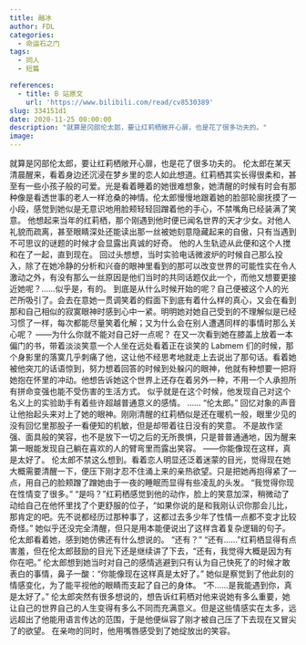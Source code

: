 ```yaml
---
title: 融冰
author: FDL
categories:
  - 命运石之门
tags:
  - 同人
  - 短篇

references:
  - title: B 站原文
    url: 'https://www.bilibili.com/read/cv8530389'
slug: 334151d1
date: 2020-11-25 00:00:00
description: "就算是冈部伦太郎，要让红莉栖敞开心扉，也是花了很多功夫的。"
image:
---
```

就算是冈部伦太郎，要让红莉栖敞开心扉，也是花了很多功夫的。
伦太郎在某天清晨醒来，看着身边还沉浸在梦乡里的恋人如此想道。红莉栖其实长得很柔和，甚至有一些小孩子般的可爱。光是看着睡着的她很难想象，她清醒的时候有时会有那种像是看透世事的老人一样沧桑的神情。伦太郎慢慢地跟着她的脸部轮廓抚摸了一小段，感觉到她似是无意识地用脸颊轻轻回蹭着他的手心，不禁嘴角已经装满了笑意。
他想起来当年的红莉栖，那个刚遇到他时便已闻名世界的天才少女。对他人礼貌而疏离，甚至眼睛深处还能读出那一丝被她刻意隐藏起来的自傲，只有当遇到不可思议的谜题的时候才会显露出真诚的好奇。
他的人生轨迹从此便和这个人搅和在了一起，直到现在。
回过头想想，当时实验电话微波炉的时候自己那么投入，除了在她冷静的分析和兴奋的眼神里看到的那可以改变世界的可能性实在令人激动之外，有没有那么一丝原因是他们当时的共同话题仅此一个，而他又想要更接近她呢？……似乎是，有的。
到底是从什么时候开始的呢？自己便被这个人的光芒所吸引了。会去在意她一贯调笑着的假面下到底有着什么样的真心，又会在看到那和自己相似的寂寞眼神时感到心中一紧。明明她对她自己受到的不理解似是已经习惯了一样，每次都能尽量笑着化解；又为什么会在别人遭遇同样的事情时那么关心呢？
——为什么你就不能对自己好一点呢？
在又一次看到她在膝盖上放着一本偏门的书，带着淡淡笑意一个人坐在远处看着正在谈笑的 Labmem 们的时候，那个身影里的落寞几乎刺痛了他，这让他不经思考地就走上去说出了那句话。看着她被他突兀的话语惊到，努力想着回答的时候到处躲闪的眼神，他就有种想要一把将她抱在怀里的冲动。他想告诉她这个世界上还存在着另外一种，不用一个人承担所有拼命变强也能不受伤害的生活方式。
似乎就是在这个时候，他发现自己对这个名义上的实验助手有着些许超越普通意义的感情。
……
“伦太郎。”
回忆对象的声音让他抬起头来对上了她的眼神。刚刚清醒的红莉栖似是还在暖机一般，眼里少见的没有回忆里那股子一看便知的机敏，但是却带着往日没有的笑意。
不是故作坚强、面具般的笑容，也不是放下一切之后的无所畏惧，只是普普通通地，因为醒来第一眼能发现自己躺在喜欢的人的臂弯里而露出笑容。
——你能像现在这样，真是太好了。
伦太郎不禁这么想到。看着恋人明显还泛着迷蒙的目光，觉得现在她大概需要清醒一下，便压下刚才忍不住涌上来的亲热欲望。只是把她再抱得紧了一点，用自己的脸颊蹭了蹭她由于一夜的睡眠而显得有些凌乱的头发。
“我觉得你现在性情变了很多。”
“是吗？”红莉栖感觉到他的动作，脸上的笑意加深，稍微动了动给自己在他怀里找了个更舒服的位子，“如果你说的是和我刚认识你那会儿比，那肯定的吧。先不说都经历过那种事了，这都过去多少年了性情一点都不变才比较奇怪。”
她似乎还没完全清醒，但只是用本能便说出了这样含着复杂逻辑的句子。伦太郎看着她，感到她仿佛还有什么想说的。
“还有？”
“还有……”红莉栖显得有点害羞，但在伦太郎鼓励的目光下还是继续讲了下去，“还有，我觉得大概是因为有你在吧。”
伦太郎想到她当时对自己的感情逃避到只有认为自己快死了的时候才敢表白的事情，鼻子一酸：“你能像现在这样真是太好了。”
她似是察觉到了他此刻的情感变化，为了能平视他的眼睛而支起了自己的身体。
“不……是我能遇到你，真是太好了。”
伦太郎突然有很多想说的，想告诉红莉栖对他来说她有多么重要，她让自己的世界自己的人生变得有多么不同而充满意义。但是这些情感实在太多，远远超出了他能用语言传达的范围，于是他便纵容了刚才被自己压了下去现在又冒尖了的欲望。
在亲吻的同时，他用嘴唇感受到了她绽放出的笑容。